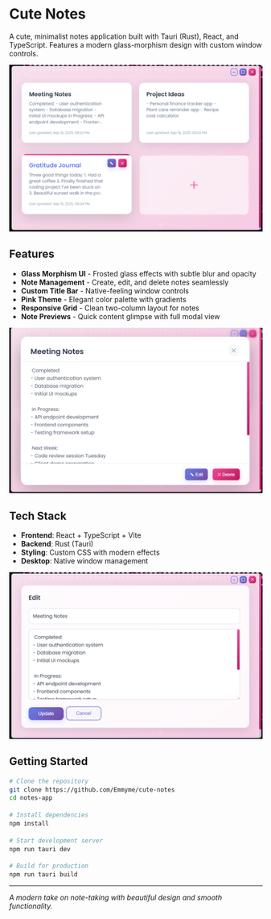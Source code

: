 # Cute Notes

A cute, minimalist notes application built with Tauri (Rust), React, and TypeScript. Features a modern glass-morphism design with custom window controls.

![Main Interface](./assets/img1.png)

## Features

- **Glass Morphism UI** - Frosted glass effects with subtle blur and opacity
- **Note Management** - Create, edit, and delete notes seamlessly  
- **Custom Title Bar** - Native-feeling window controls
- **Pink Theme** - Elegant color palette with gradients
- **Responsive Grid** - Clean two-column layout for notes
- **Note Previews** - Quick content glimpse with full modal view

![Note Modal](./assets/img2.png)

## Tech Stack

- **Frontend**: React + TypeScript + Vite
- **Backend**: Rust (Tauri)
- **Styling**: Custom CSS with modern effects
- **Desktop**: Native window management

![Note Editor](./assets/img3.png)

## Getting Started

```bash
# Clone the repository
git clone https://github.com/Emmyme/cute-notes
cd notes-app

# Install dependencies
npm install

# Start development server
npm run tauri dev

# Build for production
npm run tauri build
```

---

*A modern take on note-taking with beautiful design and smooth functionality.*

